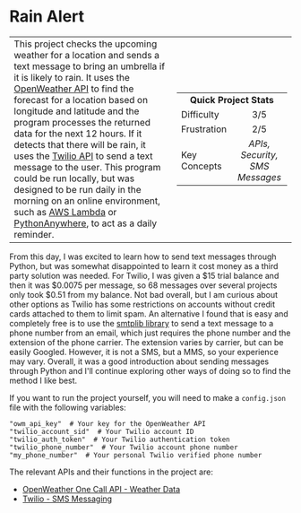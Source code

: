 # Rain Alert

<table border='0'>
<tr>
  <td>
  This project checks the upcoming weather for a location and sends a text message to bring an umbrella if it is likely to rain. It uses the <a href="https://openweathermap.org/api/one-call-api">OpenWeather API</a> to find the forecast for a location based on longitude and latitude and the program processes the returned data for the next 12 hours. If it detects that there will be rain, it uses the <a href="https://www.twilio.com/">Twilio API</a> to send a text message to the user. This program could be run locally, but was designed to be run daily in the morning on an online environment, such as <a href="https://aws.amazon.com/lambda/">AWS Lambda</a> or <a href="https://www.pythonanywhere.com/">PythonAnywhere</a>, to act as a daily reminder.
  </td>
  <td>
    <div>
      <table>
        <tr>
          <td align='center' colspan="2"><strong>Quick Project Stats</strong></td>
        </tr>
        <tr>
          <td>Difficulty</td>
          <td align='center'>3/5</td>
        </tr>
        <tr>
          <td>Frustration</td>
          <td align='center'>2/5</td>
        </tr>
        <tr>
          <td>Key Concepts</td>
          <td align='center'><em>APIs, Security, SMS Messages</em></td>
        </tr>
      </table>
    </div>
  </td>
</tr>
</table>

From this day, I was excited to learn how to send text messages through Python, but was somewhat disappointed to learn it cost money as a third party solution was needed. For Twilio, I was given a $15 trial balance and then it was $0.0075 per message, so 68 messages over several projects only took $0.51 from my balance. Not bad overall, but I am curious about other options as Twilio has some restrictions on accounts without credit cards attached to them to limit spam. An alternative I found that is easy and completely free is to use the <a href="https://docs.python.org/3/library/smtplib.html">smtplib library</a> to send a text message to a phone number from an email, which just requires the phone number and the extension of the phone carrier. The extension varies by carrier, but can be easily Googled. However, it is not a SMS, but a MMS, so your experience may vary. Overall, it was a good introduction about sending messages through Python and I'll continue exploring other ways of doing so to find the method I like best.

If you want to run the project yourself, you will need to make a `config.json` file with the following variables:

    "owm_api_key"  # Your key for the OpenWeather API
    "twilio_account_sid"  # Your Twilio account ID
    "twilio_auth_token"  # Your Twilio authentication token
    "twilio_phone_number"  # Your Twilio account phone number
    "my_phone_number"  # Your personal Twilio verified phone number

The relevant APIs and their functions in the project are:
- [OpenWeather One Call API - Weather Data](https://openweathermap.org/api/one-call-api)
- [Twilio - SMS Messaging](https://www.twilio.com/)
